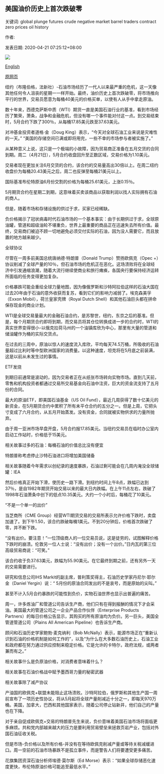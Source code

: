 ## 美国油价历史上首次跌破零

关键词: global plunge futures crude negative market barrel traders contract zero prices oil history

作者: 

发表日期: 2020-04-21 07:25:12+08:00

![](https://www.straitstimes.com/sites/default/files/styles/x_large/public/articles/2020/04/21/rk_oiljack_210420.jpg?itok=9a5Ca2F6)

[English](US%20oil%20prices%20plunge%20below%20zero%20for%20first%20time%20in%20history.md)

[原网页](https://www.straitstimes.com/business/companies-markets/us-oil-prices-plunge-below-zero-in-devastating-day-for-global-industry)

纽约（布隆伯格，法新社）-石油市场经历了一代人以来最严重的危机，这一天像其他任何令人沮丧的星期一一样开始。最终，油价历史上首次跌破零，将市场推向平行的世界，交易员愿意为每桶40美元的价格买单，以使有人从手中拿走原油。

数十年来，西德克萨斯中质（WTI）期货一直是美国石油行业的基准，看到市场经历了繁荣，萧条，战争和金融危机，但没有哪一个事件能对付这一点。到交易结束时，5月合约下跌了300％，从每桶17.85美元跌至37.63美元。

对冲基金投资者道格·金（Doug King）表示，“今天对全球石油工业来说是灾难性的一天。” “美国的存储空间已满或即将用完，一些不幸的市场参与者被实施了。”

从某种意义上说，这只是一个极端的小故障，因为贸易商正准备在五月交货的合同到期。周二（4月21日），5月合约收盘回升至正数区域，交易价格为1.10美元。

交易者现在更加关注6月交货的合约，该合约的交易量高出30倍以上。在周二纽约收盘价为每桶20.43美元之后，周二也反弹至每桶21美元以上。

国际基准布伦特原油6月份交割的价格为每桶25.61美元，上涨0.15％。

5月期货合约在星期二到期，这意味着买卖该商品以获取利润以找人实际拥有石油的商人。

但是，随着市场和存储设施的供过于求，买​​家已经稀缺。

负价格揭示了冠状病毒时代石油市场的一个基本事实：由于长期供过于求，全球原油罐，管道和超级油轮不堪重负，世界上最重要的商品正在迅速失去所有价值。最终，交易商们被迫不顾一切地避免必须交付实际的石油，因为没人需要它，而且放置的地方越来越少。

全球协议

尽管在一周多前美国总统唐纳德·特朗普（Donald Trump）赞扬欧佩克（Opec +）协议削减了全球产量的10％，但石油市场的危机正在恶化。这场溃败将在全球经济中引发通缩浪潮，随着大流行继续使商业和旅行瘫痪，各国央行要保持经济运转所面临的任务变得更加复杂。

价格暴跌可能会重绘全球力量地图，因为像俄罗斯和沙特阿拉伯这样的石油大国在过去20年由于石油的意外收获而复苏，看到它们的影响力减弱了。埃克森美孚（Exxon Mobil），荷兰皇家壳牌（Royal Dutch Shell）和其他石油巨头都在拼命保存现金的商业计划。

WTI是全球交易量最大的金融石油合约，是苏黎世，纽约，东京之后的基准。但是，每个月期货合约即将到期，而交易员将其仓位转换成进一步的合约时，WTI的真实世界变得很小-以俄克拉荷马州的一个油镇库欣为中心，那里有大量的管道和储油罐作为桶的实际交货点。

在过去的三周中，原油以惊人的速度流入库欣，平均每天74.5万桶，所吸收的石油量超过比利时等中型欧洲国家的消费量。以这种速度，坦克将在5月底之前装满，这是以前从未发生过的事情。

ETF发烧

到期日前通常是波动的，因为交易者正在从纸张市场转向实物市场。直到几天前，零售和机构投资者都通过交易所交易基金向石油中注资，巨大的资金流支持了五月份的合同。

最大的原油ETF，即美国石油基金（US Oil Fund），最近几周获得了数十亿美元的新资金，在5月期货合约中累积了所有未平仓合约的五分之一。但是上周，它把头寸变成了六月合约，从五月开始蒸发。没有资金，合同就被实物供求的力量所抛弃。

由于周一亚洲市场早盘开盘，5月合约报17.85美元。当纽约交易员在临时办公室内启动工作站时，价格低于15美元。

相关故事过多的石油：每桶石油的价值总比没有便宜

特朗普称考虑停止沙特石油进口将增加美国储备

相关故事随着今年需求以创纪录的速度暴跌，石油过剩可能会在几周内淹没全球储罐：IEA

然后价格真正开始下滑，使历史一路下滑。到纽约时间上午8点，跌幅已达到37％，是自1982年期货开始交易以来的最大日内跌幅。在上午11点左右，跌破了1998年石油萧条中创下的低点10.35美元。大约一个小时后，每桶花了10美元。

“不是一个单一的出价”

当芝商所（CME Group）经营WTI期货交易的交易所表示允许价格下跌时，卖盘加速了。到下午1.50，该合约跌破每桶1美元。不到20分钟后，价格首次跌破了零，并不断下跌。

“没有出价。要注意！”一位顶级商人的一位交易员说，这是徒劳的，试图解释价格下跌时的崩溃。伦敦另一位人士说：“没有出价；没有一个出价。”日内瓦的第三位高级贸易商说：“可笑。”

该合约收于负37.63美元，跌幅为55.90美元。在它最终到期之前，还有另外一天的交易需要进行。

研究和信息公司IHS Markit的副主席，普利策奖得主，石油历史学家丹尼尔·耶尔金（Daniel Yergin）说：“ 5月份的原油合同发出的不是哀号，而是原始的尖叫。”

甚至不计入5月合约暴跌的可能性到负价，实物石油世界也显示出普遍的痛苦。

周一，许多炼油厂和管道公司告诉生产商，他们只有在得到报酬的情况下才会采油。美国最大的管道公司之一企业产品合作伙伴（Enterprise Products Partners）的每日价格公告显示，其购买的所有原油均为负价。另一巨头，美国全管道管道公司（Plains All American Pipeline）也告诉生产商。

顾问和石油历史学家鲍勃·麦克纳利（Bob McNally）表示，能源市场正在“重新认识到石油的价格机制是如何工作的”，以及“为什么在大多数石油历史上，石油工业和政府都在努力通过供应控制来稳定价格。它是允许的卡特尔，政府法规，或两者兼而有之。”

相关故事什么是负原油价格，对消费者意味着什么？

相关故事在石油价格战中赋予墨西哥力量的秘密武器

相关故事除了减产协议

产油国的欧佩克+联盟未能阻止这场溃败。沙特阿拉伯，俄罗斯和其他生产国一周前宣布了一项历史性协议，将从5月起将全球产量削减近十分之一，即每天970万桶。美国，加拿大，巴西和其他国家表示，随着公司停止钻新井，他们自己的产量也在下降。

对于亲自促成欧佩克+交易的特朗普先生来说，负价意味着美国石油市场将面临更多麻烦。共和党内部越来越大的压力是要利用贸易壁垒来拯救页岩产业，包括对外国石油征收关税。

但是市场-负价格以及所有价格-并没有在等待欧佩克削减产量或等待关税减缓进口。周一空前的石油市场暴跌不是孤立事件，而是警告人们将要遭受更多痛苦。

花旗集团资深石油分析师埃德·莫尔斯（Ed Morse）表示：“如果全球存储恶化速度更快，布伦特原油价格可能追至最低水平。”